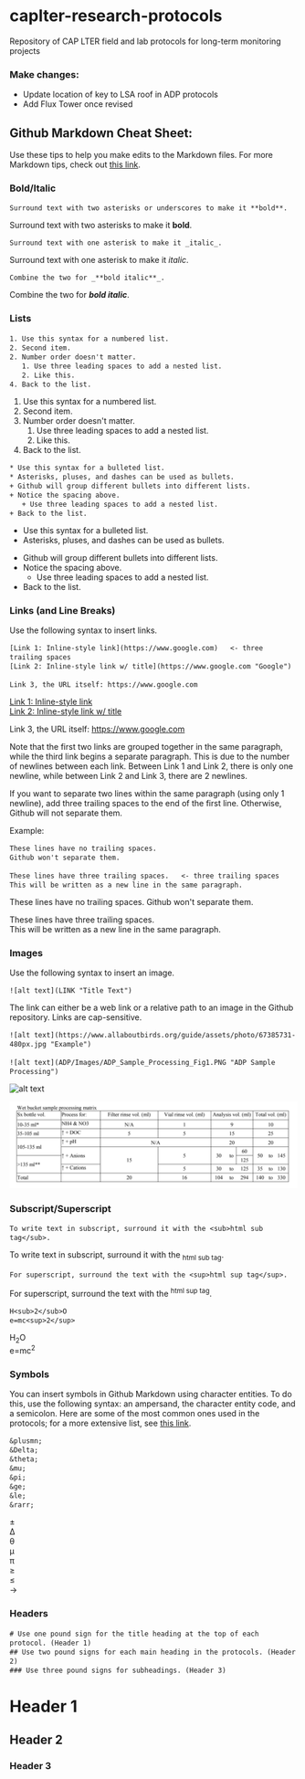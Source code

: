 # caplter-research-protocols
Repository of CAP LTER field and lab protocols for long-term monitoring projects


### Make changes:
* Update location of key to LSA roof in ADP protocols   
* Add Flux Tower once revised


## Github Markdown Cheat Sheet:

Use these tips to help you make edits to the Markdown files. For more Markdown tips, check out [this link](https://github.com/adam-p/markdown-here/wiki/Markdown-Cheatsheet).


### Bold/Italic

```
Surround text with two asterisks or underscores to make it **bold**.
```
Surround text with two asterisks to make it **bold**.

```
Surround text with one asterisk to make it _italic_.
```
Surround text with one asterisk to make it _italic_.

```
Combine the two for _**bold italic**_.
```
Combine the two for _**bold italic**_.


### Lists

```
1. Use this syntax for a numbered list.
2. Second item.
2. Number order doesn't matter.
   1. Use three leading spaces to add a nested list.
   2. Like this.
4. Back to the list.
```
1. Use this syntax for a numbered list.
2. Second item.
2. Number order doesn't matter.
   1. Use three leading spaces to add a nested list.
   2. Like this.
4. Back to the list.

```
* Use this syntax for a bulleted list.
* Asterisks, pluses, and dashes can be used as bullets.
+ Github will group different bullets into different lists.
+ Notice the spacing above.
   + Use three leading spaces to add a nested list.
+ Back to the list.
```
* Use this syntax for a bulleted list.
* Asterisks, pluses, and dashes can be used as bullets.
+ Github will group different bullets into different lists.
+ Notice the spacing above.
   + Use three leading spaces to add a nested list.
+ Back to the list.


### Links (and Line Breaks)

Use the following syntax to insert links.

```
[Link 1: Inline-style link](https://www.google.com)   <- three trailing spaces
[Link 2: Inline-style link w/ title](https://www.google.com "Google")

Link 3, the URL itself: https://www.google.com
```
[Link 1: Inline-style link](https://www.google.com)   
[Link 2: Inline-style link w/ title](https://www.google.com "Google")

Link 3, the URL itself: https://www.google.com


Note that the first two links are grouped together in the same paragraph, while the third link begins a separate paragraph. This is due to the number of newlines between each link.  Between Link 1 and Link 2, there is only one newline, while between Link 2 and Link 3, there are 2 newlines. 

If you want to separate two lines within the same paragraph (using only 1 newline), add three trailing spaces to the end of the first line. Otherwise, Github will not separate them.

Example:
```
These lines have no trailing spaces.
Github won't separate them.

These lines have three trailing spaces.   <- three trailing spaces
This will be written as a new line in the same paragraph.
```
These lines have no trailing spaces.
Github won't separate them.

These lines have three trailing spaces.   
This will be written as a new line in the same paragraph.


### Images

Use the following syntax to insert an image.

```
![alt text](LINK "Title Text")
```

The link can either be a web link or a relative path to an image in the Github repository. Links are cap-sensitive.

```
![alt text](https://www.allaboutbirds.org/guide/assets/photo/67385731-480px.jpg "Example")

![alt text](ADP/Images/ADP_Sample_Processing_Fig1.PNG "ADP Sample Processing")
```
![alt text](https://www.allaboutbirds.org/guide/assets/photo/67385731-480px.jpg "Example")

![alt text](ADP/Images/ADP_Sample_Processing_Fig1.PNG "ADP Sample Processing")


### Subscript/Superscript

```
To write text in subscript, surround it with the <sub>html sub tag</sub>.
```
To write text in subscript, surround it with the <sub>html sub tag</sub>.

```
For superscript, surround the text with the <sup>html sup tag</sup>.
```
For superscript, surround the text with the <sup>html sup tag</sup>.

```
H<sub>2</sub>O
e=mc<sup>2</sup>
```
H<sub>2</sub>O   
e=mc<sup>2</sup>


### Symbols

You can insert symbols in Github Markdown using character entities. To do this, use the following syntax: an ampersand, the character entity code, and a semicolon. Here are some of the most common ones used in the protocols; for a more extensive list, see [this link](https://dev.w3.org/html5/html-author/charref).

```
&plusmn;
&Delta;
&theta;
&mu;
&pi;
&ge;
&le;
&rarr;
```
&plusmn;   
&Delta;   
&theta;   
&mu;   
&pi;   
&ge;   
&le;   
&rarr;   


### Headers

```
# Use one pound sign for the title heading at the top of each protocol. (Header 1)
## Use two pound signs for each main heading in the protocols. (Header 2)
### Use three pound signs for subheadings. (Header 3)
```
# Header 1
## Header 2
### Header 3

